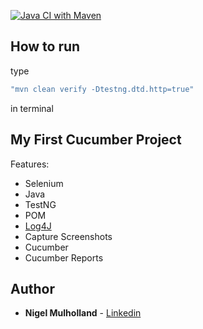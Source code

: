 [![Java CI with Maven](https://github.com/youvegotnigel/cucmber-java-testng-saucelabs/actions/workflows/maven.yml/badge.svg?branch=master)](https://github.com/youvegotnigel/cucmber-java-testng-saucelabs/actions/workflows/maven.yml)

## How to run

type
```bash
"mvn clean verify -Dtestng.dtd.http=true"
```
in terminal

## My First Cucumber Project


Features:
* Selenium
* Java
* TestNG
* POM
* [Log4J](https://logging.apache.org/log4j/1.2/apidocs/org/apache/log4j/PatternLayout.html)
* Capture Screenshots
* Cucumber
* Cucumber Reports

## Author
* **Nigel Mulholland** - [Linkedin](https://www.linkedin.com/in/nigel-mulholland/) 